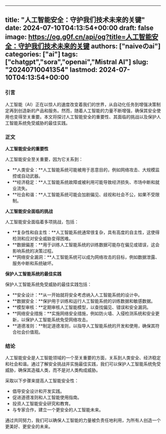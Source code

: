 
---
title: "人工智能安全：守护我们技术未来的关键"
date: 2024-07-10T04:13:54+00:00
draft: false
image: https://og.g0f.cn/api/og?title=人工智能安全：守护我们技术未来的关键
authors: ["naiveのai"]
categories: ["ai"]
tags: ["chatgpt","sora","openai","Mistral AI"]
slug: "20240710041354"
lastmod: 2024-07-10T04:13:54+00:00
---
### 引言

人工智能（AI）正在以惊人的速度改变着我们的世界，从自动化任务到增强决策制定再到创造新的产品和服务。然而，随着人工智能的力量不断增强，确保其安全使用也变得至关重要。本文将探讨人工智能安全的重要性、其面临的挑战以及保护人工智能系统免受威胁的最佳实践。

### 正文

**人工智能安全的重要性**

人工智能安全至关重要，因为它关系到：

- **人类安全：**人工智能系统可能被用于恶意目的，例如网络攻击、大规模监控或自动武器。
- **经济稳定：**人工智能系统故障或被利用可能导致经济损失、市场中断和就业流失。
- **社会和谐：**人工智能系统可能会加剧偏见、歧视和社会不公，如果不受限制。

**人工智能安全面临的挑战**

人工智能安全面临着多项挑战，包括：

- **复杂性和自主性：**人工智能系统通常很复杂，具有高度的自主性，这使得检测和应对安全威胁变得困难。
- **数据偏差：**用于训练人工智能系统的训练数据可能存在偏见或错误，这会影响系统的决策过程。
- **网络安全漏洞：**人工智能系统可以成为网络攻击的目标，例如数据泄露、服务中断和系统破坏。

**保护人工智能系统的最佳实践**

保护人工智能系统免受威胁的最佳实践包括：

- **安全设计：**从一开始就将安全考虑纳入人工智能系统的设计中。
- **数据安全：**保护用于训练和运行人工智能系统的训练数据和敏感数据。
- **模型审核：**定期审核人工智能模型，以查找偏见、错误和安全漏洞。
- **网络安全措施：**实施网络安全措施，例如防火墙、入侵检测系统和安全更新，以保护人工智能系统免受网络攻击。
- **道德准则：**制定道德准则，以指导人工智能系统的开发和使用，确保其符合社会价值观。

### 结论

人工智能安全是人工智能领域的一个至关重要的方面，关系到人类安全、经济稳定和社会和谐。通过了解安全挑战并实施最佳实践，我们可以保护人工智能系统免受威胁，确保其造福人类，而不是对人类构成威胁。

采取以下步骤来提高人工智能安全性：

- 倡导安全设计和开发实践。
- 促进道德准则和人工智能使用指南。
- 投资人工智能安全研究和教育。
- 与专家合作，建立一个更安全的人工智能未来。

通过共同努力，我们可以确保人工智能的力量被负责任地利用，为所有人创造一个更美好、更安全的未来。